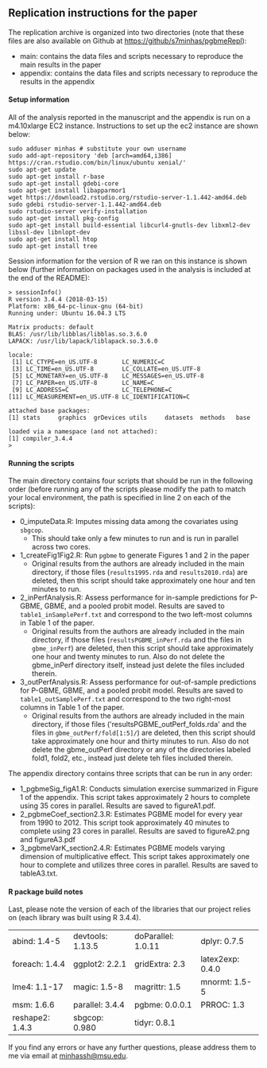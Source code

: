 ## Replication instructions for the paper

The replication archive is organized into two directories (note that these files are also available on Github at [https://github/s7minhas/pgbmeRepl](https://github.com/s7minhas/pgbmeRepl)):

- main: contains the data files and scripts necessary to reproduce the main results in the paper
- appendix: contains the data files and scripts necessary to reproduce the results in the appendix

#### Setup information

All of the analysis reported in the manuscript and the appendix is run on a m4.10xlarge EC2 instance. Instructions to set up the ec2 instance are shown below: 

```
sudo adduser minhas # substitute your own username
sudo add-apt-repository 'deb [arch=amd64,i386] https://cran.rstudio.com/bin/linux/ubuntu xenial/'
sudo apt-get update
sudo apt-get install r-base
sudo apt-get install gdebi-core
sudo apt-get install libapparmor1
wget https://download2.rstudio.org/rstudio-server-1.1.442-amd64.deb
sudo gdebi rstudio-server-1.1.442-amd64.deb
sudo rstudio-server verify-installation
sudo apt-get install pkg-config
sudo apt-get install build-essential libcurl4-gnutls-dev libxml2-dev libssl-dev libnlopt-dev
sudo apt-get install htop
sudo apt-get install tree
```

Session information for the version of R we ran on this instance is shown below (further information on packages used in the analysis is included at the end of the README): 

```
> sessionInfo()
R version 3.4.4 (2018-03-15)
Platform: x86_64-pc-linux-gnu (64-bit)
Running under: Ubuntu 16.04.3 LTS

Matrix products: default
BLAS: /usr/lib/libblas/libblas.so.3.6.0
LAPACK: /usr/lib/lapack/liblapack.so.3.6.0

locale:
 [1] LC_CTYPE=en_US.UTF-8       LC_NUMERIC=C
 [3] LC_TIME=en_US.UTF-8        LC_COLLATE=en_US.UTF-8
 [5] LC_MONETARY=en_US.UTF-8    LC_MESSAGES=en_US.UTF-8
 [7] LC_PAPER=en_US.UTF-8       LC_NAME=C
 [9] LC_ADDRESS=C               LC_TELEPHONE=C
[11] LC_MEASUREMENT=en_US.UTF-8 LC_IDENTIFICATION=C

attached base packages:
[1] stats     graphics  grDevices utils     datasets  methods   base

loaded via a namespace (and not attached):
[1] compiler_3.4.4
>
```

#### Running the scripts

The main directory contains four scripts that should be run in the following order (before running any of the scripts please modify the path to match your local environment, the path is specified in line 2 on each of the scripts): 

- 0_imputeData.R: Imputes missing data among the covariates using `sbgcop`.
    + This should take only a few minutes to run and is run in parallel across two cores.
- 1_createFig1Fig2.R: Run `pgbme` to generate Figures 1 and 2 in the paper
    + Original results from the authors are already included in the main directory, if those files (`results1995.rda` and `results2010.rda`) are deleted, then this script should take approximately one hour and ten minutes to run. 
- 2_inPerfAnalysis.R: Assess performance for in-sample predictions for P-GBME, GBME, and a pooled probit model. Results are saved to `table1_inSamplePerf.txt` and correspond to the two left-most columns in Table 1 of the paper.
    + Original results from the authors are already included in the main directory, if those files (`resultsPGBME_inPerf.rda` and the files in `gbme_inPerf`) are deleted, then this script should take approximately one hour and twenty minutes to run. Also do not delete the gbme_inPerf directory itself, instead just delete the files included therein.
- 3_outPerfAnalysis.R: Assess performance for out-of-sample predictions for P-GBME, GBME, and a pooled probit model. Results are saved to `table1_outSamplePerf.txt` and correspond to the two right-most columns in Table 1 of the paper.
    + Original results from the authors are already included in the main directory, if those files ('resultsPGBME_outPerf_folds.rda' and the files in `gbme_outPerf/fold[1:5]/`) are deleted, then this script should take approximately one hour and thirty minutes to run. Also do not delete the gbme_outPerf directory or any of the directories labeled fold1, fold2, etc., instead just delete teh files included therein.

The appendix directory contains three scripts that can be run in any order:

- 1_pgbmeSig_figA1.R: Conducts simulation exercise summarized in Figure 1 of the appendix. This script takes approximately 2 hours to complete using 35 cores in parallel. Results are saved to figureA1.pdf.
- 2_pgbmeCoef_section2.3.R: Estimates PGBME model for every year from 1990 to 2012. This script took approximately 40 minutes to complete using 23 cores in parallel. Results are saved to figureA2.png and figureA3.pdf
- 3_pgbmeVarK_section2.4.R: Estimates PGBME models varying dimension of multiplicative effect. This script takes approximately one hour to complete and utilizes three cores in parallel. Results are saved to tableA3.txt.

#### R package build notes

Last, please note the version of each of the libraries that our project relies on (each library was built using R 3.4.4). 

|                |                 |                   |                 |
|:---------------|:----------------|:------------------|:----------------|
|abind: 1.4-5    |devtools: 1.13.5 |doParallel: 1.0.11 |dplyr: 0.7.5     |
|foreach: 1.4.4  |ggplot2: 2.2.1   |gridExtra: 2.3     |latex2exp: 0.4.0 |
|lme4: 1.1-17    |magic: 1.5-8     |magrittr: 1.5      |mnormt: 1.5-5    |
|msm: 1.6.6      |parallel: 3.4.4  |pgbme: 0.0.0.1     |PRROC: 1.3       |
|reshape2: 1.4.3 |sbgcop: 0.980    |tidyr: 0.8.1       |                 |

If you find any errors or have any further questions, please address them to me via email at minhassh@msu.edu.